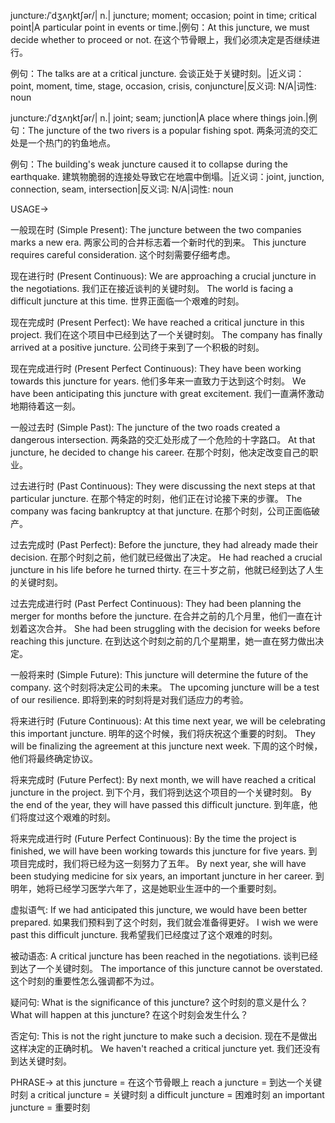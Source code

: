 juncture:/ˈdʒʌŋktʃər/| n.| juncture; moment; occasion; point in time; critical point|A particular point in events or time.|例句：At this juncture, we must decide whether to proceed or not.  在这个节骨眼上，我们必须决定是否继续进行。

例句：The talks are at a critical juncture.  会谈正处于关键时刻。|近义词：point, moment, time, stage, occasion, crisis, conjuncture|反义词: N/A|词性: noun

juncture:/ˈdʒʌŋktʃər/| n.| joint; seam; junction|A place where things join.|例句：The juncture of the two rivers is a popular fishing spot. 两条河流的交汇处是一个热门的钓鱼地点。

例句：The building's weak juncture caused it to collapse during the earthquake.  建筑物脆弱的连接处导致它在地震中倒塌。|近义词：joint, junction, connection, seam, intersection|反义词: N/A|词性: noun


USAGE->

一般现在时 (Simple Present):
The juncture between the two companies marks a new era.  两家公司的合并标志着一个新时代的到来。
This juncture requires careful consideration. 这个时刻需要仔细考虑。


现在进行时 (Present Continuous):
We are approaching a crucial juncture in the negotiations. 我们正在接近谈判的关键时刻。
The world is facing a difficult juncture at this time. 世界正面临一个艰难的时刻。


现在完成时 (Present Perfect):
We have reached a critical juncture in this project. 我们在这个项目中已经到达了一个关键时刻。
The company has finally arrived at a positive juncture. 公司终于来到了一个积极的时刻。



现在完成进行时 (Present Perfect Continuous):
They have been working towards this juncture for years. 他们多年来一直致力于达到这个时刻。
We have been anticipating this juncture with great excitement. 我们一直满怀激动地期待着这一刻。


一般过去时 (Simple Past):
The juncture of the two roads created a dangerous intersection. 两条路的交汇处形成了一个危险的十字路口。
At that juncture, he decided to change his career. 在那个时刻，他决定改变自己的职业。



过去进行时 (Past Continuous):
They were discussing the next steps at that particular juncture. 在那个特定的时刻，他们正在讨论接下来的步骤。
The company was facing bankruptcy at that juncture. 在那个时刻，公司正面临破产。



过去完成时 (Past Perfect):
Before the juncture, they had already made their decision. 在那个时刻之前，他们就已经做出了决定。
He had reached a crucial juncture in his life before he turned thirty. 在三十岁之前，他就已经到达了人生的关键时刻。


过去完成进行时 (Past Perfect Continuous):
They had been planning the merger for months before the juncture. 在合并之前的几个月里，他们一直在计划着这次合并。
She had been struggling with the decision for weeks before reaching this juncture. 在到达这个时刻之前的几个星期里，她一直在努力做出决定。



一般将来时 (Simple Future):
This juncture will determine the future of the company. 这个时刻将决定公司的未来。
The upcoming juncture will be a test of our resilience. 即将到来的时刻将是对我们适应力的考验。



将来进行时 (Future Continuous):
At this time next year, we will be celebrating this important juncture. 明年的这个时候，我们将庆祝这个重要的时刻。
They will be finalizing the agreement at this juncture next week.  下周的这个时候，他们将最终确定协议。


将来完成时 (Future Perfect):
By next month, we will have reached a critical juncture in the project. 到下个月，我们将到达这个项目的一个关键时刻。
By the end of the year, they will have passed this difficult juncture. 到年底，他们将度过这个艰难的时刻。


将来完成进行时 (Future Perfect Continuous):
By the time the project is finished, we will have been working towards this juncture for five years. 到项目完成时，我们将已经为这一刻努力了五年。
By next year, she will have been studying medicine for six years, an important juncture in her career. 到明年，她将已经学习医学六年了，这是她职业生涯中的一个重要时刻。



虚拟语气:
If we had anticipated this juncture, we would have been better prepared. 如果我们预料到了这个时刻，我们就会准备得更好。
I wish we were past this difficult juncture. 我希望我们已经度过了这个艰难的时刻。


被动语态:
A critical juncture has been reached in the negotiations. 谈判已经到达了一个关键时刻。
The importance of this juncture cannot be overstated.  这个时刻的重要性怎么强调都不为过。


疑问句:
What is the significance of this juncture?  这个时刻的意义是什么？
What will happen at this juncture? 在这个时刻会发生什么？


否定句:
This is not the right juncture to make such a decision.  现在不是做出这样决定的正确时机。
We haven't reached a critical juncture yet. 我们还没有到达关键时刻。




PHRASE->
at this juncture = 在这个节骨眼上
reach a juncture = 到达一个关键时刻
a critical juncture = 关键时刻
a difficult juncture = 困难时刻
an important juncture = 重要时刻
